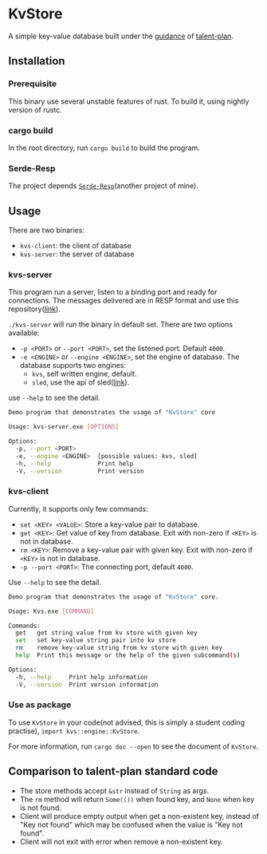 # KvStore
A simple key-value database built under the [guidance](https://github.com/pingcap/talent-plan/tree/master/courses/rust/projects/project-2) of [talent-plan](https://github.com/pingcap/talent-plan).

## Installation

### Prerequisite
This binary use several unstable features of rust. To build it, using nightly version of rustc.

### cargo build
In the root directory, run `cargo build` to build the program.

### Serde-Resp
The project depends [`Serde-Resp`](https://github.com/Adamska1008/Serde-Resp)(another project of mine).

## Usage
There are two binaries:
* `kvs-client`: the client of database
* `kvs-server`: the server of database

### kvs-server
This program run a server, listen to a binding port and ready for connections. The messages delivered are in RESP format and use this repository([link](https://github.com/Adamska1008/Serde-Resp)).

`./kvs-server` will run the binary in default set. There are two options available:
* `-p <PORT>` or `--port <PORT>`, set the listened port. Default `4000`.
* `-e <ENGINE>` or `--engine <ENGINE>`, set the engine of database. The database supports two engines:
  * `kvs`, self written engine, default.
  * `sled`, use the api of sled([link](https://github.com/spacejam/sled)).

use `--help` to see the detail.
```bash
Demo program that demonstrates the usage of "KvStore" core

Usage: kvs-server.exe [OPTIONS]

Options:
  -p, --port <PORT>
  -e, --engine <ENGINE>  [possible values: kvs, sled]
  -h, --help             Print help
  -V, --version          Print version
```


### kvs-client
Currently, it supports only few commands:
* `set <KEY> <VALUE>`: Store a key-value pair to database.
* `get <KEY>`: Get value of key from database. Exit with non-zero if `<KEY>` is not in database.
* `rm <KEY>`: Remove a key-value pair with given key. Exit with non-zero if `<KEY>` is not in database.
* `-p --port <PORT>`: The connecting port, default `4000`.

Use `--help` to see the detail.
```bash
Demo program that demonstrates the usage of "KvStore" core.

Usage: Kvs.exe [COMMAND]

Commands:
  get   get string value from kv store with given key
  set   set key-value string pair into kv store
  rm    remove key-value string from kv store with given key
  help  Print this message or the help of the given subcommand(s)

Options:
  -h, --help     Print help information
  -V, --version  Print version information
```

### Use as package
To use `KvStore` in your code(not advised, this is simply a student coding practise), `import kvs::engine::KvStore`.

For more information, run `cargo doc --open` to see the document of `KvStore`.

## Comparison to talent-plan standard code
* The store methods accept `&str` instead of `String` as args.
* The `rm` method will return `Some(())` when found key, and `None` when key is not found.
* Client will produce empty output when get a non-existent key, instead of "Key not found" which may be confused when the value is "Key not found".
* Client will not exit with error when remove a non-existent key.
